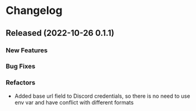 # Changelog

## Released (2022-10-26 0.1.1)

### New Features

### Bug Fixes

### Refactors

* Added base url field to Discord credentials, so there is no need to use env var and have conflict with different formats

